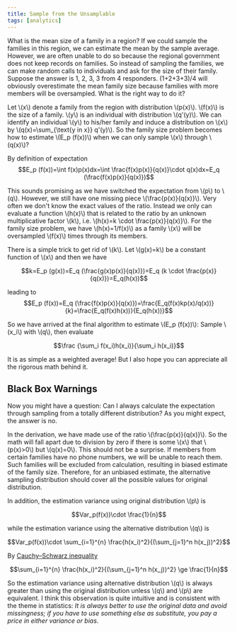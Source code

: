 ```yaml
---
title: Sample from the Unsamplable
tags: [analytics]
---
```


What is the mean size of a family in a region? If we could sample the families in this region, we can estimate the mean by the sample average. However, we are often unable to do so because the regional government does not keep records on families. So instead of sampling the families, we can make random calls to individuals and ask for the size of their family. Suppose the answer is 1, 2, 3, 3 from 4 responders. (1+2+3+3)/4 will obviously overestimate the mean family size because families with more members will be oversampled. What is the right way to do it?

<!-- more -->

Let \\(x\\) denote a family from the region with distribution \\(p(x)\\). \\(f(x)\\) is the size of a family. \\(y\\) is an individual with distribution \\(q'(y)\\). We can identify an individual \\(y\\) to his/her family and induce a distribution on \\(x\\) by \\(q(x)=\sum_{\\text{y in x}} q'(y)\\). So the family size problem becomes how to estimate \\(E_p (f(x))\\) when we can only sample \\(x\\) through \\(q(x)\\)?

By definition of expectation
$$E_p (f(x))=\int f(x)p(x)dx=\int \frac{f(x)p(x)}{q(x)}\cdot q(x)dx=E_q (\frac{f(x)p(x)}{q(x)})$$

This sounds promising as we have switched the expectation from \\(p\\) to \\(q\\). However, we still have one missing piece \\(\frac{p(x)}{q(x)}\\). Very often we don't know the exact values of the ratio. Instead we only can evaluate a function \\(h(x)\\) that is related to the ratio by an unknown multiplicative factor \\(k\\), i.e.  \\(h(x)=k \cdot \frac{p(x)}{q(x)}\\). For the family size problem, we have \\(h(x)=1/f(x)\\) as a family \\(x\\) will be oversampled \\(f(x)\\) times through its members.

There is a simple trick to get rid of \\(k\\). Let \\(g(x)=k\\) be a constant function of \\(x\\) and then we have

$$k=E_p (g(x))=E_q (\frac{g(x)p(x)}{q(x)})=E_q (k \cdot \frac{p(x)}{q(x)})=E_q(h(x))$$

leading to
$$E_p (f(x))=E_q (\frac{f(x)p(x)}{q(x)})=\frac{E_q(f(x)kp(x)/q(x))}{k}=\frac{E_q(f(x)h(x))}{E_q(h(x))}$$

So we have arrived at the final algorithm to estimate \\(E_p (f(x))\\): Sample \\(x_i\\) with \\(q\\), then evaluate

$$\frac {\sum_i f(x_i)h(x_i)}{\sum_i h(x_i)}$$

It is as simple as a weighted average! But I also hope you can appreciate all the rigorous math behind it.

## Black Box Warnings
Now you might have a question: Can I always calculate the expectation through sampling from a totally different distribution? As you might expect, the answer is no.

In the derivation, we have made use of the ratio \\(\frac{p(x)}{q(x)}\\). So the math will fall apart due to division by zero if there is some \\(x\\) that \\(p(x)>0\\) but \\(q(x)=0\\). This should not be a surprise. If members from certain families have no phone numbers, we will be unable to reach them. Such families will be excluded from calculation, resulting in biased estimate of the family size. Therefore, for an unbiased estimate, the alternative sampling distribution should cover all the possible values for original distribution.

In addition, the estimation variance using original distribution \\(p\\) is

$$Var_p(f(x))\cdot \frac{1}{n}$$

while the estimation variance using the alternative distribution \\(q\\) is

$$Var_p(f(x))\cdot \sum_{i=1}^{n} \frac{h(x_i)^2}{(\sum_{j=1}^n h(x_j))^2}$$

By [Cauchy–Schwarz inequality](https://en.wikipedia.org/wiki/Cauchy%E2%80%93Schwarz_inequality)

$$\sum_{i=1}^{n} \frac{h(x_i)^2}{(\sum_{j=1}^n h(x_j))^2} \ge  \frac{1}{n}$$

So the estimation variance using alternative distribution \\(q\\) is always greater than using the original distribution unless \\(q\\) and \\(p\\) are equivalent. I think this observation is quite intuitive and is consistent with the theme in statistics: *It is always better to use the original data and avoid missingness; if you have to use something else as substitute, you pay a price in either variance or bias*.
